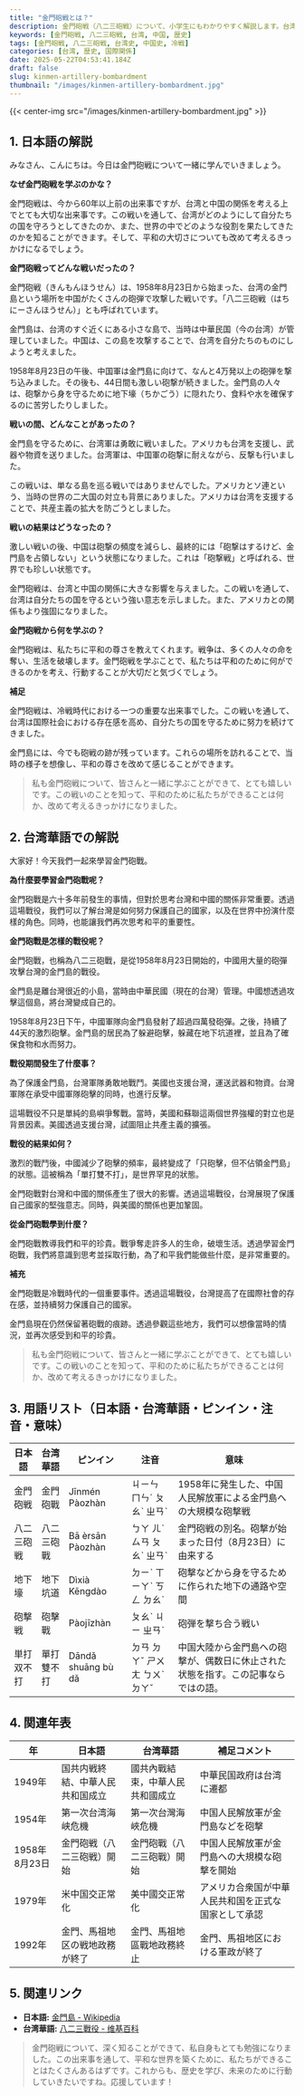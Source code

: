 ```yaml
---
title: "金門砲戦とは？"
description: 金門砲戦（八二三砲戦）について、小学生にもわかりやすく解説します。台湾華語訳、用語集、年表、参考リンク付き。
keywords: [金門砲戦, 八二三砲戦, 台湾, 中国, 歴史]
tags: [金門砲戦, 八二三砲戦, 台湾史, 中国史, 冷戦]
categories: [台湾, 歴史, 国際関係]
date: 2025-05-22T04:53:41.184Z
draft: false
slug: kinmen-artillery-bombardment
thumbnail: "/images/kinmen-artillery-bombardment.jpg"
---
```


{{< center-img src="/images/kinmen-artillery-bombardment.jpg" >}}

## 1. 日本語の解説

みなさん、こんにちは。今日は金門砲戦について一緒に学んでいきましょう。

**なぜ金門砲戦を学ぶのかな？**

金門砲戦は、今から60年以上前の出来事ですが、台湾と中国の関係を考える上でとても大切な出来事です。この戦いを通して、台湾がどのようにして自分たちの国を守ろうとしてきたのか、また、世界の中でどのような役割を果たしてきたのかを知ることができます。そして、平和の大切さについても改めて考えるきっかけになるでしょう。

**金門砲戦ってどんな戦いだったの？**

金門砲戦（きんもんほうせん）は、1958年8月23日から始まった、台湾の金門島という場所を中国がたくさんの砲弾で攻撃した戦いです。「八二三砲戦（はちにーさんほうせん）」とも呼ばれています。

金門島は、台湾のすぐ近くにある小さな島で、当時は中華民国（今の台湾）が管理していました。中国は、この島を攻撃することで、台湾を自分たちのものにしようと考えました。

1958年8月23日の午後、中国軍は金門島に向けて、なんと4万発以上の砲弾を撃ち込みました。その後も、44日間も激しい砲撃が続きました。金門島の人々は、砲撃から身を守るために地下壕（ちかごう）に隠れたり、食料や水を確保するのに苦労したりしました。

**戦いの間、どんなことがあったの？**

金門島を守るために、台湾軍は勇敢に戦いました。アメリカも台湾を支援し、武器や物資を送りました。台湾軍は、中国軍の砲撃に耐えながら、反撃も行いました。

この戦いは、単なる島を巡る戦いではありませんでした。アメリカとソ連という、当時の世界の二大国の対立も背景にありました。アメリカは台湾を支援することで、共産主義の拡大を防ごうとしました。

**戦いの結果はどうなったの？**

激しい戦いの後、中国は砲撃の頻度を減らし、最終的には「砲撃はするけど、金門島を占領しない」という状態になりました。これは「砲撃戦」と呼ばれる、世界でも珍しい状態です。

金門砲戦は、台湾と中国の関係に大きな影響を与えました。この戦いを通して、台湾は自分たちの国を守るという強い意志を示しました。また、アメリカとの関係もより強固になりました。

**金門砲戦から何を学ぶの？**

金門砲戦は、私たちに平和の尊さを教えてくれます。戦争は、多くの人々の命を奪い、生活を破壊します。金門砲戦を学ぶことで、私たちは平和のために何ができるのかを考え、行動することが大切だと気づくでしょう。

**補足**

金門砲戦は、冷戦時代における一つの重要な出来事でした。この戦いを通して、台湾は国際社会における存在感を高め、自分たちの国を守るために努力を続けてきました。

金門島には、今でも砲戦の跡が残っています。これらの場所を訪れることで、当時の様子を想像し、平和の尊さを改めて感じることができます。

> 私も金門砲戦について、皆さんと一緒に学ぶことができて、とても嬉しいです。この戦いのことを知って、平和のために私たちができることは何か、改めて考えるきっかけになりました。

## 2. 台湾華語での解説

大家好！今天我們一起來學習金門砲戰。

**為什麼要學習金門砲戰呢？**

金門砲戰是六十多年前發生的事情，但對於思考台灣和中國的關係非常重要。透過這場戰役，我們可以了解台灣是如何努力保護自己的國家，以及在世界中扮演什麼樣的角色。同時，也能讓我們再次思考和平的重要性。

**金門砲戰是怎樣的戰役呢？**

金門砲戰，也稱為八二三砲戰，是從1958年8月23日開始的，中國用大量的砲彈攻擊台灣的金門島的戰役。

金門島是離台灣很近的小島，當時由中華民國（現在的台灣）管理。中國想透過攻擊這個島，將台灣變成自己的。

1958年8月23日下午，中國軍隊向金門島發射了超過四萬發砲彈。之後，持續了44天的激烈砲擊。金門島的居民為了躲避砲擊，躲藏在地下坑道裡，並且為了確保食物和水而努力。

**戰役期間發生了什麼事？**

為了保護金門島，台灣軍隊勇敢地戰鬥。美國也支援台灣，運送武器和物資。台灣軍隊在承受中國軍隊砲擊的同時，也進行反擊。

這場戰役不只是單純的島嶼爭奪戰。當時，美國和蘇聯這兩個世界強權的對立也是背景因素。美國透過支援台灣，試圖阻止共產主義的擴張。

**戰役的結果如何？**

激烈的戰鬥後，中國減少了砲擊的頻率，最終變成了「只砲擊，但不佔領金門島」的狀態。這被稱為「單打雙不打」，是世界罕見的狀態。

金門砲戰對台灣和中國的關係產生了很大的影響。透過這場戰役，台灣展現了保護自己國家的堅強意志。同時，與美國的關係也更加鞏固。

**從金門砲戰學到什麼？**

金門砲戰教導我們和平的珍貴。戰爭奪走許多人的生命，破壞生活。透過學習金門砲戰，我們將意識到思考並採取行動，為了和平我們能做些什麼，是非常重要的。

**補充**

金門砲戰是冷戰時代的一個重要事件。透過這場戰役，台灣提高了在國際社會的存在感，並持續努力保護自己的國家。

金門島現在仍然保留著砲戰的痕跡。透過參觀這些地方，我們可以想像當時的情況，並再次感受到和平的珍貴。

> 私も金門砲戦について、皆さんと一緒に学ぶことができて、とても嬉しいです。この戦いのことを知って、平和のために私たちができることは何か、改めて考えるきっかけになりました。

## 3. 用語リスト（日本語・台湾華語・ピンイン・注音・意味）

| 日本語 | 台湾華語 | ピンイン | 注音 | 意味 |
|---|---|---|---|---|
| 金門砲戦 | 金門砲戰 | Jīnmén Pàozhàn | ㄐㄧㄣ ㄇㄣˊ ㄆㄠˋ ㄓㄢˋ | 1958年に発生した、中国人民解放軍による金門島への大規模な砲撃戦 |
| 八二三砲戦 | 八二三砲戰 | Bā èrsān Pàozhàn | ㄅㄚ ㄦˋ ㄙㄢ ㄆㄠˋ ㄓㄢˋ | 金門砲戦の別名。砲撃が始まった日付（8月23日）に由来する |
| 地下壕 | 地下坑道 | Dìxià Kēngdào | ㄉㄧˋ ㄒㄧㄚˋ ㄎㄥ ㄉㄠˋ | 砲撃などから身を守るために作られた地下の通路や空間 |
| 砲撃戦 | 砲擊戰 | Pàojīzhàn | ㄆㄠˋ ㄐㄧ ㄓㄢˋ | 砲弾を撃ち合う戦い |
| 単打双不打 | 單打雙不打 | Dāndǎ shuāng bù dǎ | ㄉㄢ ㄉㄚˇ ㄕㄨㄤ ㄅㄨˋ ㄉㄚˇ | 中国大陸から金門島への砲撃が、偶数日に休止された状態を指す。この記事ならではの語。|

## 4. 関連年表

| 年 | 日本語 | 台湾華語 | 補足コメント |
|---|---|---|---|
| 1949年 | 国共内戦終結、中華人民共和国成立 | 國共內戰結束，中華人民共和國成立 | 中華民国政府は台湾に遷都 |
| 1954年 | 第一次台湾海峡危機 | 第一次台灣海峽危機 | 中国人民解放軍が金門島などを砲撃 |
| 1958年8月23日 | 金門砲戦（八二三砲戦）開始 | 金門砲戰（八二三砲戰）開始 | 中国人民解放軍が金門島への大規模な砲撃を開始 |
| 1979年 | 米中国交正常化 | 美中國交正常化 | アメリカ合衆国が中華人民共和国を正式な国家として承認 |
| 1992年 | 金門、馬祖地区の戦地政務が終了 | 金門、馬祖地區戰地政務終止 | 金門、馬祖地区における軍政が終了 |

## 5. 関連リンク

*   **日本語:** [金門島 - Wikipedia](https://ja.wikipedia.org/wiki/%E9%87%91%E9%96%80%E5%B3%B6)
*   **台湾華語:** [八二三戰役 - 维基百科](https://zh.wikipedia.org/wiki/%E5%85%AB%E4%BA%8C%E4%B8%89%E6%88%B0%E5%BD%B9)

> 金門砲戦について、深く知ることができて、私自身もとても勉強になりました。この出来事を通して、平和な世界を築くために、私たちができることはたくさんあるはずです。これからも、歴史を学び、未来のために行動していきたいですね。応援しています！